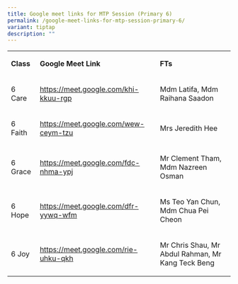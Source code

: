 ```yaml
---
title: Google meet links for MTP Session (Primary 6)
permalink: /google-meet-links-for-mtp-session-primary-6/
variant: tiptap
description: ""
---
```

<table style="minWidth: 75px">
<colgroup>
<col>
<col>
<col>
</colgroup>
<tbody>
<tr>
<td rowspan="1" colspan="1">
<p><strong>Class</strong>
</p>
</td>
<td rowspan="1" colspan="1">
<p><strong>Google Meet Link&nbsp;</strong>
</p>
</td>
<td rowspan="1" colspan="1">
<p><strong>FTs</strong>
</p>
</td>
</tr>
<tr>
<td rowspan="1" colspan="1">
<p>6 Care</p>
</td>
<td rowspan="1" colspan="1">
<p><a href="https://meet.google.com/khi-kkuu-rgp" rel="noopener noreferrer nofollow" target="_blank">https://meet.google.com/khi-kkuu-rgp</a>
</p>
</td>
<td rowspan="1" colspan="1">
<p>Mdm Latifa, Mdm Raihana Saadon</p>
</td>
</tr>
<tr>
<td rowspan="1" colspan="1">
<p>6 Faith</p>
</td>
<td rowspan="1" colspan="1">
<p><a href="https://meet.google.com/wew-ceym-tzu" rel="noopener noreferrer nofollow" target="_blank">https://meet.google.com/wew-ceym-tzu</a>
</p>
</td>
<td rowspan="1" colspan="1">
<p>Mrs Jeredith Hee</p>
</td>
</tr>
<tr>
<td rowspan="1" colspan="1">
<p>6 Grace</p>
</td>
<td rowspan="1" colspan="1">
<p><a href="https://meet.google.com/fdc-nhma-ypj" rel="noopener noreferrer nofollow" target="_blank">https://meet.google.com/fdc-nhma-ypj</a>
</p>
</td>
<td rowspan="1" colspan="1">
<p>Mr Clement Tham, Mdm Nazreen Osman</p>
</td>
</tr>
<tr>
<td rowspan="1" colspan="1">
<p>6 Hope</p>
</td>
<td rowspan="1" colspan="1">
<p><a href="https://meet.google.com/dfr-yywq-wfm" rel="noopener noreferrer nofollow" target="_blank">https://meet.google.com/dfr-yywq-wfm</a>
</p>
</td>
<td rowspan="1" colspan="1">
<p>Ms Teo Yan Chun, Mdm Chua Pei Cheon</p>
</td>
</tr>
<tr>
<td rowspan="1" colspan="1">
<p>6 Joy</p>
</td>
<td rowspan="1" colspan="1">
<p><a href="https://meet.google.com/rie-uhku-qkh" rel="noopener noreferrer nofollow" target="_blank">https://meet.google.com/rie-uhku-qkh</a>
</p>
</td>
<td rowspan="1" colspan="1">
<p>Mr Chris Shau, Mr Abdul Rahman, Mr Kang Teck Beng</p>
</td>
</tr>
</tbody>
</table>
<p></p>